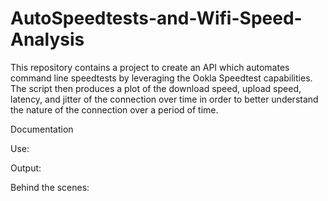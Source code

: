 # AutoSpeedtests-and-Wifi-Speed-Analysis
This repository contains a project to create an API which automates command line speedtests by leveraging the Ookla Speedtest
capabilities. The script then produces a plot of the download speed, upload speed, latency, and jitter of the connection over time in
order to better understand the nature of the connection over a period of time.

Documentation

Use: 

Output:

Behind the scenes:


